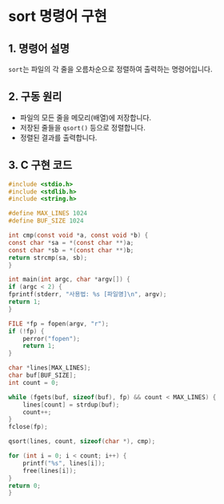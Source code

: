 # sort 명령어 구현

## 1. 명령어 설명
`sort`는 파일의 각 줄을 오름차순으로 정렬하여 출력하는 명령어입니다.

## 2. 구동 원리
- 파일의 모든 줄을 메모리(배열)에 저장합니다.
- 저장된 줄들을 `qsort()` 등으로 정렬합니다.
- 정렬된 결과를 출력합니다.

## 3. C 구현 코드
```c
#include <stdio.h>
#include <stdlib.h>
#include <string.h>

#define MAX_LINES 1024
#define BUF_SIZE 1024

int cmp(const void *a, const void *b) {
const char *sa = *(const char **)a;
const char *sb = *(const char **)b;
return strcmp(sa, sb);
}

int main(int argc, char *argv[]) {
if (argc < 2) {
fprintf(stderr, "사용법: %s [파일명]\n", argv);
return 1;
}

FILE *fp = fopen(argv, "r");
if (!fp) {
    perror("fopen");
    return 1;
}

char *lines[MAX_LINES];
char buf[BUF_SIZE];
int count = 0;

while (fgets(buf, sizeof(buf), fp) && count < MAX_LINES) {
    lines[count] = strdup(buf);
    count++;
}
fclose(fp);

qsort(lines, count, sizeof(char *), cmp);

for (int i = 0; i < count; i++) {
    printf("%s", lines[i]);
    free(lines[i]);
}
return 0;
}
```
